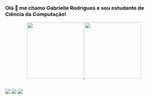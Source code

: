 ### Olá 👋 me chamo Gabrielle Rodrigues e sou estudante de Ciência da Computação!

<div align="center">
  <a href="https://github.com/gabrielle-1">
  <img height="180em" src="https://github-readme-stats.vercel.app/api?username=gabrielle-1&show_icons=true&theme=dracula&include_all_commits=true&count_private=true"/>
  <img height="180em" src="https://github-readme-stats.vercel.app/api/top-langs/?username=gabrielle-1&layout=compact&langs_count=7&theme=dracula"/>
</div>

 <!--div style="display: inline_block"><br>
  <img align="center" alt="Gabi-Js" height="30" width="40" src="https://cdn.jsdelivr.net/gh/devicons/devicon/icons/javascript/javascript-plain.svg">
  <img align="center" alt="Gabi-Java" height="30" width="40" src="https://cdn.jsdelivr.net/gh/devicons/devicon/icons/java/java-original.svg">
  <img align="center" alt="Gabi-HTML" height="30" width="40" src="https://raw.githubusercontent.com/devicons/devicon/master/icons/html5/html5-original.svg">
  <img align="center" alt="Gabi-CSS" height="30" width="40" src="https://raw.githubusercontent.com/devicons/devicon/master/icons/css3/css3-original.svg">
  <img align="center" alt="Gabi-Php" height="30" width="40" src="https://cdn.jsdelivr.net/gh/devicons/devicon/icons/php/php-plain.svg">
  <img align="center" alt="Gabi-MySQL" height="30" width="40" src="https://cdn.jsdelivr.net/gh/devicons/devicon/icons/mysql/mysql-original.svg">   
  <img align="center" alt="Gabi-Python" height="30" width="40" src="https://raw.githubusercontent.com/devicons/devicon/master/icons/python/python-original.svg">
  <!--img align="right" alt="Rafa-pic" height="150" style="border-radius:50px;" src="https://picrew.me/shareImg/org/202204/338224_pV0W7c67.png"-->

</div-->
 
  ##
  
  <div> 
  <a href="https://instagram.com/whogabix_" target="_blank"><img src="https://img.shields.io/badge/-Instagram-%23E4405F?style=for-the-badge&logo=instagram&logoColor=white" target="_blank"></a>
  <a href = "mailto:gabriellerodriguesmd@gmail.com"><img src="https://img.shields.io/badge/-Gmail-%23333?style=for-the-badge&logo=gmail&logoColor=white" target="_blank"></a>
  <a href="https://www.linkedin.com/in/gabrielle-1" target="_blank"><img src="https://img.shields.io/badge/-LinkedIn-%230077B5?style=for-the-badge&logo=linkedin&logoColor=white" target="_blank"></a> 
 
</div>
